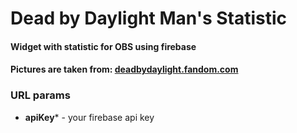# Dead by Daylight Man's Statistic 
#### Widget with statistic for OBS using firebase
#### Pictures are taken from: [deadbydaylight.fandom.com](https://deadbydaylight.fandom.com/wiki/Killers)

### URL params
 * **apiKey*** - your firebase api key